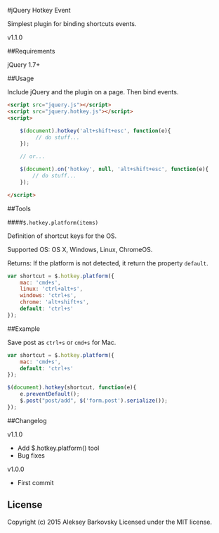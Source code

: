 #jQuery Hotkey Event

Simplest plugin for binding shortcuts events.

v1.1.0

##Requirements

jQuery 1.7+


##Usage

Include jQuery and the plugin on a page. Then bind events.

```html
<script src="jquery.js"></script>
<script src="jquery.hotkey.js"></script>
<script>

	$(document).hotkey('alt+shift+esc', function(e){
	     // do stuff...
	});

	// or...

	$(document).on('hotkey', null, 'alt+shift+esc', function(e){
	    // do stuff...
	});

</script>
```

##Tools

####`$.hotkey.platform(items)`

Definition of shortcut keys for the OS.

Supported OS: OS X, Windows, Linux, ChromeOS.

Returns: If the platform is not detected, it return the property `default`. 

```js
var shortcut = $.hotkey.platform({
	mac: 'cmd+s',
	linux: 'ctrl+alt+s',
	windows: 'ctrl+s',
	chrome: 'alt+shift+s',
	default: 'ctrl+s'
});
```

##Example

Save post as ```ctrl+s``` or ```cmd+s``` for Mac.

```js
var shortcut = $.hotkey.platform({
	mac: 'cmd+s',
	default: 'ctrl+s'
});

$(document).hotkey(shortcut, function(e){
	e.preventDefault();
	$.post("post/add", $('form.post').serialize());
});
```

##Changelog

v1.1.0
* Add $.hotkey.platform() tool
* Bug fixes

v1.0.0
* First commit

## License

Copyright (c) 2015 Aleksey Barkovsky
Licensed under the MIT license.